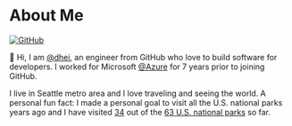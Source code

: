 # About Me

[![GitHub](https://img.shields.io/badge/GitHub-%40dhei-239a3b.svg)](https://github.com/dhei)

👋 Hi, I am [@dhei](https://github.com/dhei), an engineer from GitHub who love to build software for developers. I worked for Microsoft [@Azure](https://github.com/azure) for 7 years prior to joining GitHub.

I live in Seattle metro area and I love traveling and seeing the world. A personal fun fact: I made a personal goal to visit all the U.S. national parks years ago and I have visited [34](https://github.com/dhei/dhei.github.io/blob/main/posts/us-national-parks-rating.md#national-parks-ive-visited) out of the [63 U.S. national parks](https://en.wikipedia.org/wiki/List_of_national_parks_of_the_United_States) so far.
